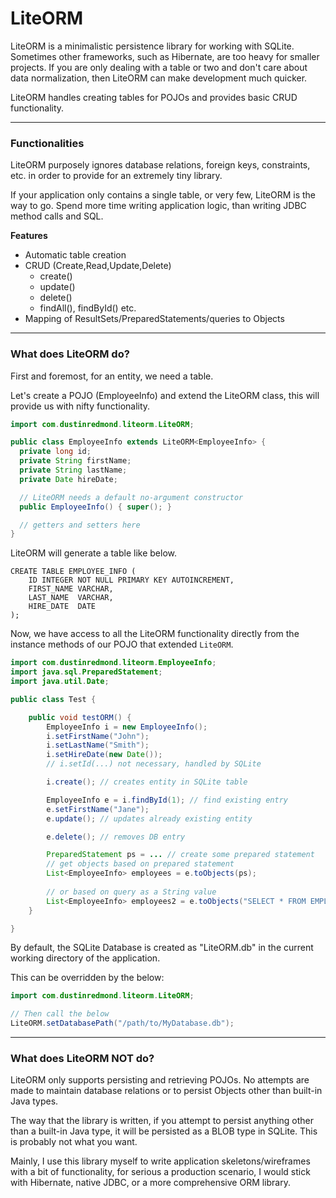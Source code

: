 # LiteORM

LiteORM is a minimalistic persistence library for working with SQLite.
Sometimes other frameworks, such as Hibernate, are too heavy for smaller projects.
If you are only dealing with a table or two and don't care about data normalization,
then LiteORM can make development much quicker.

LiteORM handles creating tables for POJOs and provides basic CRUD functionality.

---
### Functionalities

LiteORM purposely ignores database relations, foreign keys, constraints, etc. in order
to provide for an extremely tiny library.

If your application only contains a single table, or very few, LiteORM is the way to go.
Spend more time writing application logic, than writing JDBC method calls and SQL.

**Features**
- Automatic table creation
- CRUD (Create,Read,Update,Delete)
  - create()
  - update()
  - delete()
  - findAll(), findById() etc.
- Mapping of ResultSets/PreparedStatements/queries to Objects

---
### What does LiteORM do?

First and foremost, for an entity, we need a table.

Let's create a POJO (EmployeeInfo) and extend the LiteORM class,
this will provide us with nifty functionality.

```java
import com.dustinredmond.liteorm.LiteORM;

public class EmployeeInfo extends LiteORM<EmployeeInfo> {
  private long id;
  private String firstName;
  private String lastName;
  private Date hireDate;

  // LiteORM needs a default no-argument constructor
  public EmployeeInfo() { super(); }

  // getters and setters here
}
```

LiteORM will generate a table like below.

```sqlite
CREATE TABLE EMPLOYEE_INFO (
    ID INTEGER NOT NULL PRIMARY KEY AUTOINCREMENT,
    FIRST_NAME VARCHAR,
    LAST_NAME  VARCHAR,
    HIRE_DATE  DATE
);
```

Now, we have access to all the LiteORM functionality directly from
the instance methods of our POJO that extended `LiteORM`.


```java
import com.dustinredmond.liteorm.EmployeeInfo;
import java.sql.PreparedStatement;
import java.util.Date;

public class Test {

    public void testORM() {
        EmployeeInfo i = new EmployeeInfo();
        i.setFirstName("John");
        i.setLastName("Smith");
        i.setHireDate(new Date());
        // i.setId(...) not necessary, handled by SQLite

        i.create(); // creates entity in SQLite table

        EmployeeInfo e = i.findById(1); // find existing entry
        e.setFirstName("Jane");
        e.update(); // updates already existing entity 

        e.delete(); // removes DB entry

        PreparedStatement ps = ... // create some prepared statement
        // get objects based on prepared statement
        List<EmployeeInfo> employees = e.toObjects(ps);
        
        // or based on query as a String value
        List<EmployeeInfo> employees2 = e.toObjects("SELECT * FROM EMPLOYEE WHERE ...");
    }

}
```

By default, the SQLite Database is created as "LiteORM.db" in the 
current working directory of the application.

This can be overridden by the below:
```java
import com.dustinredmond.liteorm.LiteORM;

// Then call the below
LiteORM.setDatabasePath("/path/to/MyDatabase.db");
``` 


---
### What does LiteORM NOT do?

LiteORM only supports persisting and retrieving POJOs.
No attempts are made to maintain database relations or to persist
Objects other than built-in Java types.

The way that the library is written, if you attempt to persist anything
other than a built-in Java type, it will be persisted as a BLOB type
in SQLite. This is probably not what you want.

Mainly, I use this library myself to write application skeletons/wireframes 
with a bit of functionality, for serious a production scenario, I would 
stick with Hibernate, native JDBC, or a more comprehensive ORM library.